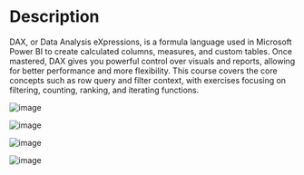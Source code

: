 # Description

DAX, or Data Analysis eXpressions, is a formula language used in Microsoft Power BI to create calculated columns, measures, and custom tables. Once mastered, DAX gives you powerful control over visuals and reports, allowing for better performance and more flexibility. This course covers the core concepts such as row query and filter context, with exercises focusing on filtering, counting, ranking, and iterating functions.


![image](https://github.com/user-attachments/assets/76f62aae-2ebc-429a-8aa0-a1f6da3b7a96)

![image](https://github.com/user-attachments/assets/619a4347-de73-4f49-a541-ae8f96e3c05a)

![image](https://github.com/user-attachments/assets/d9813aff-1279-40e6-a6f7-d7311f1512c1)

![image](https://github.com/user-attachments/assets/be4d3c3b-379a-41ed-b0a5-85ab53bb2335)





